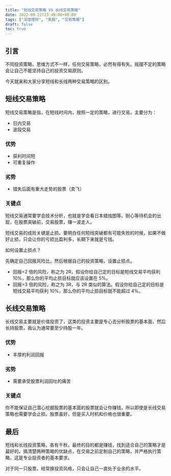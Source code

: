 ```yaml
---
title: "短线交易策略 VS 长线交易策略"
date: 2022-05-22T23:49:00+08:00
tags: ["深度理财", "美股", "交易策略"]
draft: false
toc: true
---
```


## 引言

不同投资策略，思维方式不一样，任何交易策略，必然有得有失。摇摆不定的策略会让自己不能坚持自己的投资交易原则。

今天就来和大家分享短线和长线两种交易策略的区别。

## 短线交易策略

短线交易策略是指，在短线时间内，按照一定的策略，进行交易。主要分为：

- 日内交易
- 波段交易

<!--more-->

### 优势

- 获利时间短
- 可重复操作

### 劣势

- 错失后面有重大走势的股票（卖飞）

### 关键点

短线交易通常要学会技术分析，也就是学会看日本蜡烛图等。耐心等待机会的出现，在股票突破前，交易股票，赚一波走人。

短线交易的成败关键是止损。要明白任何短线突破都有可能失败的时候，如果不做好止损，只会让你的亏损比盈利多，长期下来就是亏钱。

如何设置止损点？

先确定自己回报风险比，然后根据自己的投资策略，设置止损点。

- 回报=2 倍的风险，称之为 2R，假设你给自己定的目标是短线交易平均获利 10%，那么你的平均止损目标就应该设置在 5%。
- 回报=3 倍的风险，称之为 3R，与 2R 类似的算法。假设你给自己定的目标是短线交易平均获利 10%，那么你的平均止损目标就不能超过 4%。

## 长线交易策略

长线交易主要就是价值投资了，这类的投资主要是专心去分析股票的基本面，然后长持股票，我认为通常要至少持股一年。


### 优势

- 丰厚的利润回报

### 劣势

- 需要承受股票利润回吐的痛苦

### 关键点

你不能保证自己潜心挖掘股票的基本面的股票就会让你赚钱，所以即使是长线交易策略也需要学会止损。股票虽好，但是买入时机和价格也很重要。


## 最后

短线和长线投资策略，各有千秋，最终的目的都是赚钱，找到适合自己的策略才是最好的。搞清楚两种策略的优缺点，在交易之前定制自己的策略，并严格执行策略，这是专业投资者的基本要求。

对于同一只股票，经常换投资风格，只会让自己一直处于业余的水平。






